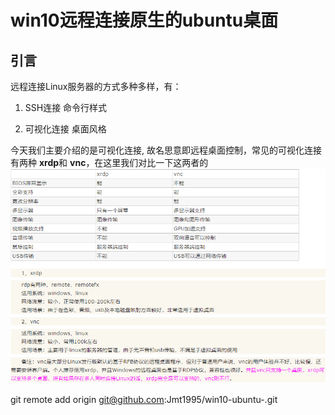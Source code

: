 # win10远程连接原生的ubuntu桌面

## 引言

远程连接Linux服务器的方式多种多样，有：

1. SSH连接 命令行样式

2. 可视化连接 桌面风格

今天我们主要介绍的是可视化连接, 故名思意即远程桌面控制，常见的可视化连接有两种
**xrdp**和 **vnc**，在这里我们对比一下这两者的
![区别](./images/1difference.png)


git remote add origin git@github.com:Jmt1995/win10-ubuntu-.git